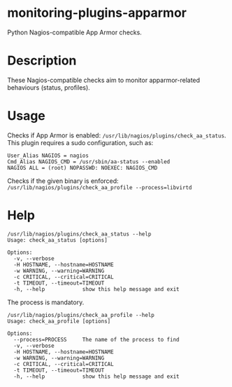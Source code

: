 # monitoring-plugins-apparmor
Python Nagios-compatible App Armor checks.

# Description
These Nagios-compatible checks aim to monitor apparmor-related behaviours (status, profiles).

# Usage
Checks if App Armor is enabled: ```/usr/lib/nagios/plugins/check_aa_status```. This plugin requires a sudo configuration, such as:

```
User_Alias NAGIOS = nagios
Cmd_Alias NAGIOS_CMD = /usr/sbin/aa-status --enabled
NAGIOS ALL = (root) NOPASSWD: NOEXEC: NAGIOS_CMD
```

Checks if the given binary is enforced: ```/usr/lib/nagios/plugins/check_aa_profile --process=libvirtd```

# Help

```
/usr/lib/nagios/plugins/check_aa_status --help
Usage: check_aa_status [options]

Options:
  -v, --verbose         
  -H HOSTNAME, --hostname=HOSTNAME
  -w WARNING, --warning=WARNING
  -c CRITICAL, --critical=CRITICAL
  -t TIMEOUT, --timeout=TIMEOUT
  -h, --help            show this help message and exit
```

The process is mandatory.

```
/usr/lib/nagios/plugins/check_aa_profile --help
Usage: check_aa_profile [options]

Options:
  --process=PROCESS     The name of the process to find
  -v, --verbose         
  -H HOSTNAME, --hostname=HOSTNAME
  -w WARNING, --warning=WARNING
  -c CRITICAL, --critical=CRITICAL
  -t TIMEOUT, --timeout=TIMEOUT
  -h, --help            show this help message and exit
```
